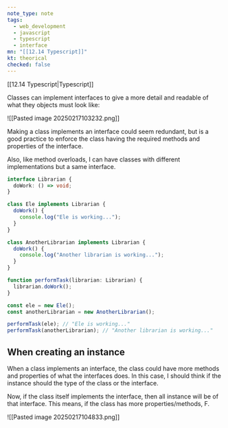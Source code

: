 ```yaml
---
note_type: note
tags:
  - web_development
  - javascript
  - typescript
  - interface
mn: "[[12.14 Typescript]]"
kt: theorical
checked: false
---
```

[[12.14 Typescript|Typescript]]

Classes can implement interfaces to give a more detail and readable of what they objects must look like:

![[Pasted image 20250217103232.png]]

Making a class implements an interface could seem redundant, but is a good practice to enforce the class having the required methods and properties of the interface. 


Also, like method overloads, I can have classes with different implementations but a same interface.

```ts
interface Librarian {
  doWork: () => void;
}

class Ele implements Librarian {
  doWork() {
    console.log("Ele is working...");
  }
}

class AnotherLibrarian implements Librarian {
  doWork() {
    console.log("Another librarian is working...");
  }
}

function performTask(librarian: Librarian) {
  librarian.doWork();
}

const ele = new Ele();
const anotherLibrarian = new AnotherLibrarian();

performTask(ele); // "Ele is working..."
performTask(anotherLibrarian); // "Another librarian is working..."
```

## When creating an instance
When a class implements an interface, the class could have more methods and properties of what the interfaces does. In this case, I should think if the instance should the type of the class or the interface.

Now, if the class itself implements the interface, then all instance will be of that interface. This means, if the class has more properties/methods, F.

![[Pasted image 20250217104833.png]]

